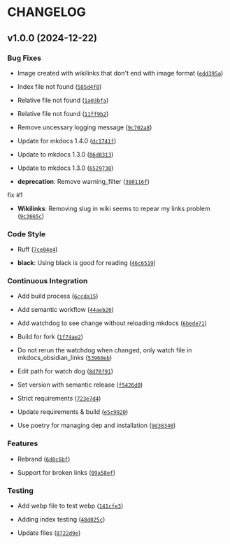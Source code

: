 # CHANGELOG


## v1.0.0 (2024-12-22)

### Bug Fixes

- Image created with wikilinks that don't end with image format
  ([`edd395a`](https://github.com/Mara-Li/mkdocs-obsidian-links/commit/edd395afe84e2c56f275fe3543cc2f63ed3ea4f8))

- Index file not found
  ([`585d4f8`](https://github.com/Mara-Li/mkdocs-obsidian-links/commit/585d4f80c5a0fc79a5e3784b693d3a6fc6851d91))

- Relative file not found
  ([`1a03bfa`](https://github.com/Mara-Li/mkdocs-obsidian-links/commit/1a03bfa3db016eb18acc4c710a2bf0682ae1a01e))

- Relative file not found
  ([`11ff9b2`](https://github.com/Mara-Li/mkdocs-obsidian-links/commit/11ff9b2468004876ca20cbec688843c0d0d8e1b5))

- Remove uncessary logging message
  ([`9c702a8`](https://github.com/Mara-Li/mkdocs-obsidian-links/commit/9c702a849ef577ee8dad766b04355ae95e41310c))

- Update for mkdocs 1.4.0
  ([`dc1741f`](https://github.com/Mara-Li/mkdocs-obsidian-links/commit/dc1741fb1601a181edfe072bb3feadbefe09558a))

- Update to mkdocs 1.3.0
  ([`86d8313`](https://github.com/Mara-Li/mkdocs-obsidian-links/commit/86d83132d8c3967e2fa7f89df7647d5393695648))

- Update to mkdocs 1.3.0
  ([`6529730`](https://github.com/Mara-Li/mkdocs-obsidian-links/commit/652973032718f9f2f49c837461762d4c1a88fe8e))

- **deprecation**: Remove warning_filter
  ([`380116f`](https://github.com/Mara-Li/mkdocs-obsidian-links/commit/380116f20898b64bf75b00110e8d61d05aeabc34))

fix #1

- **Wikilinks**: Removing slug in wiki seems to repear my links problem
  ([`9c3665c`](https://github.com/Mara-Li/mkdocs-obsidian-links/commit/9c3665c6657f6956f06668bde131c4ee8320272f))

### Code Style

- Ruff
  ([`7ce04e4`](https://github.com/Mara-Li/mkdocs-obsidian-links/commit/7ce04e49126e65cb3658f932d637a000d781a850))

- **black**: Using black is good for reading
  ([`46c6519`](https://github.com/Mara-Li/mkdocs-obsidian-links/commit/46c6519961bffa703990679eb5eff799f3315931))

### Continuous Integration

- Add build process
  ([`6ccda15`](https://github.com/Mara-Li/mkdocs-obsidian-links/commit/6ccda15a559ad4ab37407a2f82c9a6eccafefff0))

- Add semantic workflow
  ([`44aeb20`](https://github.com/Mara-Li/mkdocs-obsidian-links/commit/44aeb2024f9ddaa46a0c463166a806b126b63817))

- Add watchdog to see change without reloading mkdocs
  ([`6bede71`](https://github.com/Mara-Li/mkdocs-obsidian-links/commit/6bede712706bac170f6222ddf99694fabca611e8))

- Build for fork
  ([`1f74ae2`](https://github.com/Mara-Li/mkdocs-obsidian-links/commit/1f74ae20c964caea7b0b01eabe64027153c08e0b))

- Do not rerun the watchdog when changed, only watch file in mkdocs_obsidian_links
  ([`53960eb`](https://github.com/Mara-Li/mkdocs-obsidian-links/commit/53960ebf6a1cec0a1a1eab874083a63e5009c271))

- Edit path for watch dog
  ([`8d70f91`](https://github.com/Mara-Li/mkdocs-obsidian-links/commit/8d70f910dc10adf72d997f6c5c1d31c6bb4dc20f))

- Set version with semantic release
  ([`f5426d0`](https://github.com/Mara-Li/mkdocs-obsidian-links/commit/f5426d0111de5111a5973f15636f80f5fc38805c))

- Strict requirements
  ([`723e7d4`](https://github.com/Mara-Li/mkdocs-obsidian-links/commit/723e7d441ffb40ac9d5c58182ee8097231eb420c))

- Update requirements & build
  ([`e5c9920`](https://github.com/Mara-Li/mkdocs-obsidian-links/commit/e5c992034849b63e67ac0c9f11db8a7627b2ba7c))

- Use poetry for managing dep and installation
  ([`9d38340`](https://github.com/Mara-Li/mkdocs-obsidian-links/commit/9d38340234126f4cefb2adb1c7860609d2582fb3))

### Features

- Rebrand
  ([`6d0c6bf`](https://github.com/Mara-Li/mkdocs-obsidian-links/commit/6d0c6bf9bd3015fc64af2faad3619d973b12bff8))

- Support for broken links
  ([`09a58ef`](https://github.com/Mara-Li/mkdocs-obsidian-links/commit/09a58ef2864e5b9181c523e255306cb7e928ca5b))

### Testing

- Add webp file to test webp
  ([`141cfe3`](https://github.com/Mara-Li/mkdocs-obsidian-links/commit/141cfe39a00386299cd3461bc731210737980bca))

- Adding index testing
  ([`48d025c`](https://github.com/Mara-Li/mkdocs-obsidian-links/commit/48d025cec40ad27e37bae72f21bdae4878bf0874))

- Update files
  ([`8722d9e`](https://github.com/Mara-Li/mkdocs-obsidian-links/commit/8722d9e59dd6d33fa9e34bc292df02e7432ab8c6))
